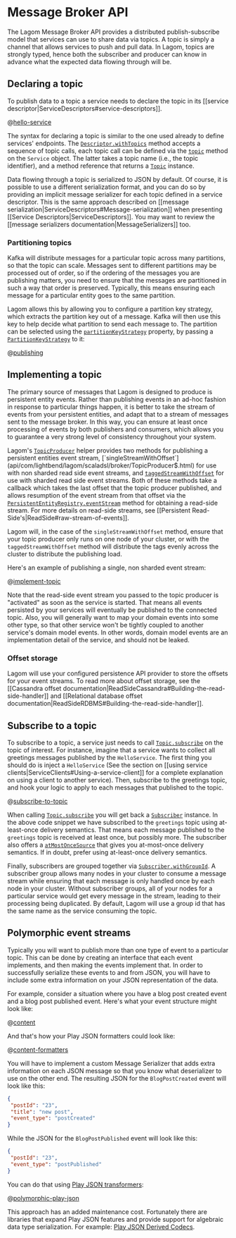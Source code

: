 # Message Broker API

The Lagom Message Broker API provides a distributed publish-subscribe model that services can use to share data via topics. A topic is simply a channel that allows services to push and pull data. In Lagom, topics are strongly typed, hence both the subscriber and producer can know in advance what the expected data flowing through will be.

## Declaring a topic

To publish data to a topic a service needs to declare the topic in its [[service descriptor|ServiceDescriptors#service-descriptors]].

@[hello-service](code/docs/scaladsl/mb/HelloService.scala)

The syntax for declaring a topic is similar to the one used already to define services' endpoints. The [`Descriptor.withTopics`](api/com/lightbend/lagom/scaladsl/api/Descriptor.html) method accepts a sequence of topic calls, each topic call can be defined via the [`topic`](api/com/lightbend/lagom/scaladsl/api/Service$.html) method on the `Service` object. The latter takes a topic name (i.e., the topic identifier), and a method reference that returns a [`Topic`](api/com/lightbend/lagom/scaladsl/api/broker/Topic.html) instance.

Data flowing through a topic is serialized to JSON by default. Of course, it is possible to use a different serialization format, and you can do so by providing an implicit message serializer for each topic defined in a service descriptor. This is the same approach described on [[message serialization|ServiceDescriptors#Message-serialization]] when presenting [[Service Descriptors|ServiceDescriptors]]. You may want to review the [[message serializers documentation|MessageSerializers]] too.

### Partitioning topics

Kafka will distribute messages for a particular topic across many partitions, so that the topic can scale. Messages sent to different partitions may be processed out of order, so if the ordering of the messages you are publishing matters, you need to ensure that the messages are partitioned in such a way that order is preserved.  Typically, this means ensuring each message for a particular entity goes to the same partition.

Lagom allows this by allowing you to configure a partition key strategy, which extracts the partition key out of a message. Kafka will then use this key to help decide what partition to send each message to. The partition can be selected using the [`partitionKeyStrategy`](api/com/lightbend/lagom/scaladsl/api/broker/kafka/KafkaProperties$.html#partitionKeyStrategy[Message]:com.lightbend.lagom.scaladsl.api.Descriptor.Property[Message,com.lightbend.lagom.scaladsl.api.broker.kafka.PartitionKeyStrategy[Message]]) property, by passing a [`PartitionKeyStrategy`](api/com/lightbend/lagom/scaladsl/api/broker/kafka/PartitionKeyStrategy.html) to it: 

@[publishing](code/docs/scaladsl/mb/BlogPostService.scala)

## Implementing a topic

The primary source of messages that Lagom is designed to produce is persistent entity events. Rather than publishing events in an ad-hoc fashion in response to particular things happen, it is better to take the stream of events from your persistent entities, and adapt that to a stream of messages sent to the message broker. In this way, you can ensure at least once processing of events by both publishers and consumers, which allows you to guarantee a very strong level of consistency throughout your system.

Lagom's [`TopicProducer`](api/com/lightbend/lagom/scaladsl/broker/TopicProducer$.html) helper provides two methods for publishing a persistent entities event stream, [`singleStreamWithOffset`](api/com/lightbend/lagom/scaladsl/broker/TopicProducer$.html) for use with non sharded read side event streams, and [`taggedStreamWithOffset`](api/com/lightbend/lagom/scaladsl/broker/TopicProducer$.html) for use with sharded read side event streams.  Both of these methods take a callback which takes the last offset that the topic producer published, and allows resumption of the event stream from that offset via the [`PersistentEntityRegistry.eventStream`](api/com/lightbend/lagom/scaladsl/persistence/PersistentEntityRegistry.html) method for obtaining a read-side stream. For more details on read-side streams, see [[Persistent Read-Side's|ReadSide#raw-stream-of-events]].

Lagom will, in the case of the `singleStreamWithOffset` method, ensure that your topic producer only runs on one node of your cluster, or with the `taggedStreamWithOffset` method will distribute the tags evenly across the cluster to distribute the publishing load.

Here's an example of publishing a single, non sharded event stream:

@[implement-topic](code/docs/scaladsl/mb/HelloServiceImpl.scala)

Note that the read-side event stream you passed to the topic producer is "activated" as soon as the service is started. That means all events persisted by your services will eventually be published to the connected topic. Also, you will generally want to map your domain events into some other type, so that other service won't be tightly coupled to another service's domain model events. In other words, domain model events are an implementation detail of the service, and should not be leaked.

### Offset storage

Lagom will use your configured persistence API provider to store the offsets for your event streams. To read more about offset storage, see the [[Cassandra offset documentation|ReadSideCassandra#Building-the-read-side-handler]] and [[Relational database offset documentation|ReadSideRDBMS#Building-the-read-side-handler]].

## Subscribe to a topic

To subscribe to a topic, a service just needs to call [`Topic.subscribe`](api/com/lightbend/lagom/scaladsl/api/broker/Topic.html) on the topic of interest. For instance, imagine that a service wants to collect all greetings messages published by the `HelloService`. The first thing you should do is inject a `HelloService` (See the section on [[using service clients|ServiceClients#Using-a-service-client]] for a complete explanation on using a client to another service). Then, subscribe to the greetings topic, and hook your logic to apply to each messages that published to the topic.

@[subscribe-to-topic](code/docs/scaladsl/mb/AnotherServiceImpl.scala)

When calling [`Topic.subscribe`](api/com/lightbend/lagom/scaladsl/api/broker/Topic.html#subscribe:com.lightbend.lagom.scaladsl.api.broker.Subscriber[Message]) you will get back a [`Subscriber`](api/com/lightbend/lagom/scaladsl/api/broker/Subscriber.html) instance. In the above code snippet we have subscribed to the `greetings` topic using at-least-once delivery semantics. That means each message published to the `greetings` topic is received at least once, but possibly more. The subscriber also offers a [`atMostOnceSource`](api/com/lightbend/lagom/scaladsl/api/broker/Subscriber.html#atMostOnceSource:akka.stream.scaladsl.Source[Message,_]) that gives you at-most-once delivery semantics. If in doubt, prefer using at-least-once delivery semantics.

Finally, subscribers are grouped together via [`Subscriber.withGroupId`](api/com/lightbend/lagom/scaladsl/api/broker/Subscriber.html#withGroupId\(groupId:String\):com.lightbend.lagom.scaladsl.api.broker.Subscriber[Message]). A subscriber group allows many nodes in your cluster to consume a message stream while ensuring that each message is only handled once by each node in your cluster.  Without subscriber groups, all of your nodes for a particular service would get every message in the stream, leading to their processing being duplicated.  By default, Lagom will use a group id that has the same name as the service consuming the topic.

## Polymorphic event streams

Typically you will want to publish more than one type of event to a particular topic. This can be done by creating an interface that each event implements, and then making the events implement that. In order to successfully serialize these events to and from JSON, you will have to include some extra information on your JSON representation of the data.

For example, consider a situation where you have a blog post created event and a blog post published event. Here's what your event structure might look like:

@[content](code/docs/scaladsl/mb/BlogPostService.scala)

And that's how your Play JSON formatters could look like:

@[content-formatters](code/docs/scaladsl/mb/BlogPostService.scala)

You will have to implement a custom Message Serializer that adds extra information on each JSON message so that you know what deserializer to use on the other end. The resulting JSON for the `BlogPostCreated` event will look like this:

```json
{
 "postId": "23",
 "title": "new post",
 "event_type": "postCreated"
}
```

While the JSON for the `BlogPostPublished` event will look like this:

```json
{
 "postId": "23",
 "event_type": "postPublished"
}
```

You can do that using [Play JSON transformers](https://www.playframework.com/documentation/2.5.x/ScalaJsonTransformers#Case-5:-Put-a-given-value-in-a-new-branch): 

@[polymorphic-play-json](code/docs/scaladsl/mb/BlogPostService.scala)


This approach has an added maintenance cost. Fortunately there are libraries that expand Play JSON features and provide support for algebraic data type serialization. For example: [Play JSON Derived Codecs](https://github.com/julienrf/play-json-derived-codecs).
